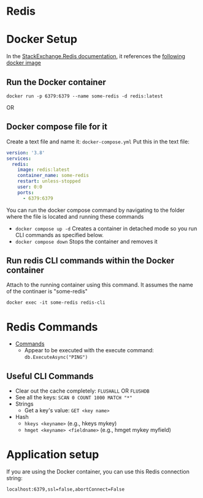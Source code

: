 # Redis


# Docker Setup
In the [StackExchange.Redis documentation](https://stackexchange.github.io/StackExchange.Redis/Server), it references the [following docker image](https://hub.docker.com/_/redis/)

## Run the Docker container
```
docker run -p 6379:6379 --name some-redis -d redis:latest
```
OR
## Docker compose file for it 
Create a text file and name it: ```docker-compose.yml```
Put this in the text file:
```yml
version: '3.8'
services:
  redis:
    image: redis:latest
    container_name: some-redis
    restart: unless-stopped
    user: 0:0
    ports:
      - 6379:6379
```
You can run the docker compose command by navigating to the folder where the file is located and running these commands
- ```docker compose up -d```  Creates a container in detached mode so you run CLI commands as specified below.
- ```docker compose down```   Stops the container and removes it 

##  Run redis CLI commands within the Docker container
Attach to the running container using this command.  It assumes the name of the continaer is "some-redis"
```
docker exec -it some-redis redis-cli
```

# Redis Commands
- [Commands](https://redis.io/commands/)  
   - Appear to be executed with the execute command: ```db.ExecuteAsync("PING")```

## Useful CLI Commands
- Clear out the cache completely: ```FLUSHALL``` OR ```FLUSHDB```
- See all the keys: ```SCAN 0 COUNT 1000 MATCH "*"```
- Strings 
   - Get a key's value: ```GET <key name>```
- Hash
   - ```hkeys <keyname>```   (e.g., hkeys mykey)
   - ```hmget <keyname> <fieldname>```  (e.g., hmget mykey myfield)


# Application setup
If you are using the Docker container, you can use this Redis connection string:
```
localhost:6379,ssl=false,abortConnect=False
```
